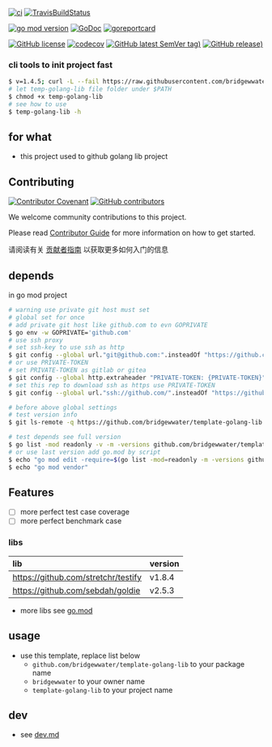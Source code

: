 [![ci](https://github.com/bridgewwater/template-golang-lib/actions/workflows/ci.yml/badge.svg)](https://github.com/bridgewwater/template-golang-lib/actions/workflows/ci.yml)
[![TravisBuildStatus](https://api.travis-ci.com/bridgewwater/template-golang-lib.svg?branch=main)](https://travis-ci.com/bridgewwater/template-golang-lib)

[![go mod version](https://img.shields.io/github/go-mod/go-version/bridgewwater/template-golang-lib?label=go.mod)](https://github.com/bridgewwater/template-golang-lib)
[![GoDoc](https://godoc.org/github.com/bridgewwater/template-golang-lib?status.png)](https://godoc.org/github.com/bridgewwater/template-golang-lib)
[![goreportcard](https://goreportcard.com/badge/github.com/bridgewwater/template-golang-lib)](https://goreportcard.com/report/github.com/bridgewwater/template-golang-lib)

[![GitHub license](https://img.shields.io/github/license/bridgewwater/template-golang-lib)](https://github.com/bridgewwater/template-golang-lib)
[![codecov](https://codecov.io/gh/bridgewwater/template-golang-lib/branch/main/graph/badge.svg)](https://codecov.io/gh/bridgewwater/template-golang-lib)
[![GitHub latest SemVer tag)](https://img.shields.io/github/v/tag/bridgewwater/template-golang-lib)](https://github.com/bridgewwater/template-golang-lib/tags)
[![GitHub release)](https://img.shields.io/github/v/release/bridgewwater/template-golang-lib)](https://github.com/bridgewwater/template-golang-lib/releases)

### cli tools to init project fast

```bash
$ v=1.4.5; curl -L --fail https://raw.githubusercontent.com/bridgewwater/template-golang-lib/v$v/temp-golang-lib -o temp-golang-lib
# let temp-golang-lib file folder under $PATH
$ chmod +x temp-golang-lib
# see how to use
$ temp-golang-lib -h
```

## for what

- this project used to github golang lib project

## Contributing

[![Contributor Covenant](https://img.shields.io/badge/contributor%20covenant-v1.4-ff69b4.svg)](.github/CONTRIBUTING_DOC/CODE_OF_CONDUCT.md)
[![GitHub contributors](https://img.shields.io/github/contributors/bridgewwater/template-golang-lib)](https://github.com/bridgewwater/template-golang-lib/graphs/contributors)

We welcome community contributions to this project.

Please read [Contributor Guide](.github/CONTRIBUTING_DOC/CONTRIBUTING.md) for more information on how to get started.

请阅读有关 [贡献者指南](.github/CONTRIBUTING_DOC/zh-CN/CONTRIBUTING.md) 以获取更多如何入门的信息

## depends

in go mod project

```bash
# warning use private git host must set
# global set for once
# add private git host like github.com to evn GOPRIVATE
$ go env -w GOPRIVATE='github.com'
# use ssh proxy
# set ssh-key to use ssh as http
$ git config --global url."git@github.com:".insteadOf "https://github.com/"
# or use PRIVATE-TOKEN
# set PRIVATE-TOKEN as gitlab or gitea
$ git config --global http.extraheader "PRIVATE-TOKEN: {PRIVATE-TOKEN}"
# set this rep to download ssh as https use PRIVATE-TOKEN
$ git config --global url."ssh://github.com/".insteadOf "https://github.com/"

# before above global settings
# test version info
$ git ls-remote -q https://github.com/bridgewwater/template-golang-lib.git

# test depends see full version
$ go list -mod readonly -v -m -versions github.com/bridgewwater/template-golang-lib
# or use last version add go.mod by script
$ echo "go mod edit -require=$(go list -mod=readonly -m -versions github.com/bridgewwater/template-golang-lib | awk '{print $1 "@" $NF}')"
$ echo "go mod vendor"
```

## Features

- [ ] more perfect test case coverage
- [ ] more perfect benchmark case

### libs

| lib                                 | version |
|:------------------------------------|:--------|
| https://github.com/stretchr/testify | v1.8.4  |
| https://github.com/sebdah/goldie    | v2.5.3  |

- more libs see [go.mod](https://github.com/bridgewwater/template-golang-lib/blob/main/go.mod)

## usage

- use this template, replace list below
    - `github.com/bridgewwater/template-golang-lib` to your package name
    - `bridgewwater` to your owner name
    - `template-golang-lib` to your project name

## dev

- see [dev.md](doc-dev/dev.md)